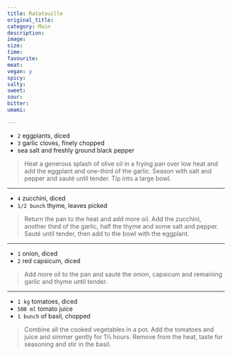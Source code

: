 ```yaml
---
title: Ratatouille
original_title:
category: Main
description:
image:
size:
time:
favourite:
meat:
vegan: y
spicy:
salty:
sweet:
sour:
bitter:
umami:

---
```


* `2` eggplants, diced
* `3` garlic cloves, finely chopped
* sea salt and freshly ground black pepper

>Heat a generous splash of olive oil in a frying pan over low heat and add the eggplant and one-third of the garlic. Season with salt and pepper and sauté until tender. Tip into a large bowl.

---

* `4` zucchini, diced
* `1/2 bunch` thyme, leaves picked

>Return the pan to the heat and add more oil. Add the zucchini, another third of the garlic, half the thyme and some salt and pepper. Sauté until tender, then add to the bowl with the eggplant.

---

* `1` onion, diced
* `2` red capsicum, diced

>Add more oil to the pan and sauté the onion, capsicum and remaining garlic and thyme until tender.

---

* `1 kg` tomatoes, diced
* `500 ml` tomato juice
* `1 bunch` of basil, chopped

>Combine all the cooked vegetables in a pot. Add the tomatoes and juice and simmer gently for 1½ hours. Remove from the heat, taste for seasoning and stir in the basil.